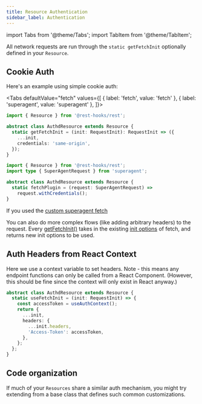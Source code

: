 ```yaml
---
title: Resource Authentication
sidebar_label: Authentication
---
```


import Tabs from '@theme/Tabs';
import TabItem from '@theme/TabItem';

All network requests are run through the `static getFetchInit` optionally
defined in your `Resource`.

## Cookie Auth

Here's an example using simple cookie auth:

<Tabs
defaultValue="fetch"
values={[
{ label: 'fetch', value: 'fetch' },
{ label: 'superagent', value: 'superagent' },
]}>
<TabItem value="fetch">

```typescript
import { Resource } from '@rest-hooks/rest';

abstract class AuthdResource extends Resource {
  static getFetchInit = (init: RequestInit): RequestInit => ({
    ...init,
    credentials: 'same-origin',
  });
}
```

</TabItem>
<TabItem value="superagent">

```typescript
import { Resource } from '@rest-hooks/rest';
import type { SuperAgentRequest } from 'superagent';

abstract class AuthdResource extends Resource {
  static fetchPlugin = (request: SuperAgentRequest) =>
    request.withCredentials();
}
```

If you used the [custom superagent fetch](../guides/custom-networking#superagent)

</TabItem>
</Tabs>

You can also do more complex flows (like adding arbitrary headers) to
the request. Every [getFetchInit()](../api/Resource.md#static-getfetchinitinit-requestinit-requestinit) takes in the existing [init options](https://developer.mozilla.org/en-US/docs/Web/API/WindowOrWorkerGlobalScope/fetch) of fetch, and returns new init options to be used.

## Auth Headers from React Context

Here we use a context variable to set headers. Note - this means any endpoint functions can only be
called from a React Component. (However, this should be fine since the context will only exist in React anyway.)

```typescript
abstract class AuthdResource extends Resource {
  static useFetchInit = (init: RequestInit) => {
    const accessToken = useAuthContext();
    return {
      ...init,
      headers: {
        ...init.headers,
        'Access-Token': accessToken,
      },
    };
  };
}
```

## Code organization

If much of your `Resources` share a similar auth mechanism, you might
try extending from a base class that defines such common customizations.
